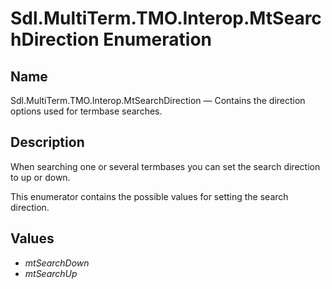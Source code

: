 # Sdl.MultiTerm.TMO.Interop.MtSearchDirection Enumeration

## Name

Sdl.MultiTerm.TMO.Interop.MtSearchDirection —          Contains the direction options used for termbase searches.

## Description

When searching one or several termbases you can set the search direction to up or down.

This enumerator contains the possible values for setting the search direction.

## Values

* *mtSearchDown*
* *mtSearchUp*
